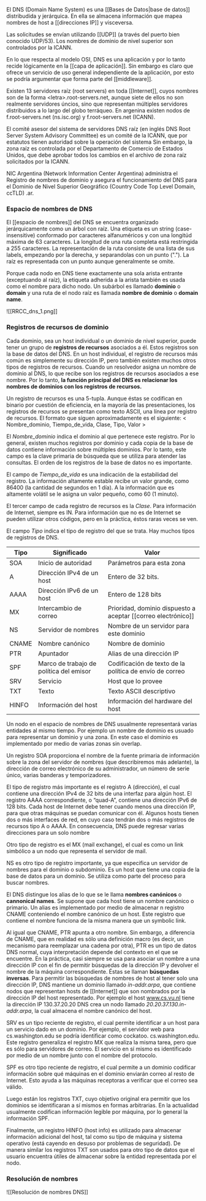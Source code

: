 El DNS (Domain Name System) es una [[Bases de Datos|base de datos]] distribudida y jerárquica. En ella se almacena información que mapea nombres de host a [[direcciones IP]] y visceversa.

Las solicitudes se envían utilizando [[UDP]] (a través del puerto bien conocido UDP/53). Los nombres de dominio de nivel superior son controlados por la ICANN.

En lo que respecta al modelo OSI, DNS es una aplicación y por lo tanto recide lógicamente en la [[capa de aplicación]]. Sin embargo es claro que ofrece un servicio de uso general independiente de la aplicación, por esto se podría argumentar que forma parte del [[middleware]].

Existen 13 servidores raíz (root servers) en toda [[Internet]], cuyos nombres son de la forma \<letra>.root-servers.net, aunque siete de ellos no son realmente servidores úncios, sino que representan múltiples servidores distribuidos a lo largo del globo terráqueo. En argenina existen nodos de f.root-servers.net (ns.isc.org) y f.root-servers.net (ICANN).

El comité asesor del sistema de servidores DNS raíz (en inglés DNS Root Server System Advisory Committee) es un comité de la ICANN, que por estatutos tienen autoridad sobre la operación del sistema Sin embargo, la zona raíz es controlada por el Departamento de Comercio de Estados Unidos, que debe aprobar todos los cambios en el archivo de zona raíz solicitados por la ICANN.

NIC Argentina (Network Information Center Argentina) administra el Registro de nombres de dominio y asegura el funcionamiento del DNS para el Dominio de Nivel Superior Geográfico (Country Code Top Level Domain, ccTLD) .ar.

### Espacio de nombres de DNS
El [[espacio de nombres]] del DNS se encuentra organizado jerárquicamente como un árbol con raíz. Una etiqueta es un string (case-insensitive) conformado por caracteres alfanuméricos y con una longitúd máxima de 63 caracteres. La longitud de una ruta completa está restringida a 255 caracteres. La representación de la ruta consiste de una lista de sus labels, empezando por la derecha, y separandolas con un punto ("."). La raíz es representada con un punto aunque generalmente se omite.

Porque cada nodo en DNS tiene exactamente una sola arista entrante (exceptuando al raíz), la etiqueta adherida a la arista también es usada como el nombre para dicho nodo. Un subárbol es llamado **dominio** o **domain** y una ruta de el nodo raíz es llamada **nombre de dominio** o **domain name**.

![[RRCC_dns_1.png]]

### Registros de recursos de dominio
Cada dominio, sea un host individual o un dominio de nivel superior, puede tener un grupo de **registros de recursos** asociados a él. Estos registros son la base de datos del DNS. En un host individual, el registro de recursos más común es simplemente su dirección IP, pero también existen muchos otros tipos de registros de recursos. Cuando un resolvedor asigna un nombre de dominio al DNS, lo que recibe son los registros de recursos asociados a ese nombre. Por lo tanto, **la función principal del DNS es relacionar los nombres de dominios con los registros de recursos.**

Un registro de recursos es una 5-tupla. Aunque éstas se codifican en binario por cuestión de eficiencia, en la mayoría de las presentaciones, los registros de recursos se presentan como texto ASCII, una línea por registro de recursos. El formato que siguen aproximadamente es el siguiente:
< Nombre_dominio, Tiempo_de_vida, Clase, Tipo, Valor >

El *Nombre_dominio* indica el dominio al que pertenece este registro. Por lo general, existen muchos registros por dominio y cada copia de la base de datos contiene información sobre múltiples dominios. Por lo tanto, este campo es la clave primaria de búsqueda que se utiliza para atender las consultas. El orden de los registros de la base de datos no es importante.

El campo de *Tiempo_de_vida* es una indicación de la estabilidad del registro. La información altamente estable recibe un valor grande, como 86400 (la cantidad de segundos en 1 día). A la información que es altamente volátil se le asigna un valor pequeño, como 60 (1 minuto).

El tercer campo de cada registro de recursos es la *Clase*. Para información de Internet, siempre es IN. Para información que no es de Internet se pueden utilizar otros códigos, pero en la práctica, éstos raras veces se ven.

El campo *Tipo* indica el tipo de registro del que se trata. Hay muchos tipos de registros de DNS.

| Tipo  | Significado                             | Valor                                                         |
| ----- | --------------------------------------- | ------------------------------------------------------------- |
| SOA   | Inicio de autoridad                     | Parámetros para esta zona                                     |
| A     | Dirección IPv4 de un host               | Entero de 32 bits.                                            |
| AAAA  | Dirección IPv6 de un host               | Entero de 128 bits                                            |
| MX    | Intercambio de correo                   | Prioridad, dominio dispuesto a aceptar [[correo electrónico]] |
| NS    | Servidor de nombres                     | Nombre de un servidor para este dominio                       |
| CNAME | Nombre canónico                         | Nombre de dominio                                             |
| PTR   | Apuntador                               | Alias de una dirección IP                                     | 
| SPF   | Marco de trabajo de política del emisor | Codificación de texto de la política de envío de correo       |
| SRV   | Servicio                                | Host que lo provee                                            |
| TXT   | Texto                                   | Texto ASCII descriptivo                                       |
| HINFO | Información del host                    | Información del hardware del host                             |

Un nodo en el espacio de nombres de DNS usualmente representará varias entidades al mismo tiempo. Por ejemplo un nombre de dominio es usuado para representar un dominio y una zona. En este caso el dominio es implementado por medio de varias zonas sin overlap.

Un registro SOA proporciona el nombre de la fuente primaria de información sobre la zona del servidor de nombres (que describiremos más adelante), la dirección de correo electrónico de su administrador, un número de serie único, varias banderas y temporizadores.

El tipo de registro más importante es el registro A (dirección), el cual contiene una dirección IPv4 de 32 bits de una interfaz para algún host. El registro AAAA correspondiente, o “quad-A”, contiene una dirección IPv6 de 128 bits. Cada host de Internet debe tener cuando menos una dirección IP, para que otras máquinas se puedan comunicar con él. Algunos hosts tienen dos o más interfaces de red, en cuyo caso tendrán dos o más registros de recursos tipo A o AAAA. En consecuencia, DNS puede regresar varias direcciones para un solo nombre

Otro tipo de registro es el MX (mail exchange), el cual es como un link simbólico a un nodo que representa el servidor de mail.

NS es otro tipo de registro importante, ya que especifica un servidor de nombres para el dominio o subdominio. Es un host que tiene una copia de la base de datos para un dominio. Se utiliza como parte del proceso para buscar nombres.

El DNS distingue los alias de lo que se le llama **nombres canónicos** o **cannonical names**. Se supone que cada host tiene un nombre canónico o primario. Un alias es implementado por medio de almacenar n registro CNAME conteniendo el nombre canónico de un host. Este registro que contiene el nombre funciona de la misma manera que un symbolic link.

Al igual que CNAME, PTR apunta a otro nombre. Sin embargo, a diferencia de CNAME, que en realidad es sólo una definición macro (es decir, un mecanismo para reemplazar una cadena por otra), PTR es un tipo de datos DNS normal, cuya interpretación depende del contexto en el que se encuentre. En la práctica, casi siempre se usa para asociar un nombre a una dirección IP con el fin de permitir búsquedas de la dirección IP y devolver el nombre de la máquina correspondiente. Éstas se llaman **búsquedas inversas**. Para permitir las búsquedas de nombres de host al tener solo una dirección IP, DNS mantiene un dominio llamado *in-addr.arpa*, que contiene nodos que representan hosts de [[Internet]] que son nombrados por la dirección IP del host representado. Por ejemplo el host www.cs.vu.nl tiene la dirección IP 130.37.20.20 DNS crea un nodo llamado *20.20.37.130.in-addr.arpa*, la cual almacena el nombre canónico del host.

SRV es un tipo reciente de registro, el cual permite identificar a un host para un servicio dado en un dominio. Por ejemplo, el servidor web para cs.washington.edu se podría identificar como cockatoo. cs.washington.edu. Este registro generaliza el registro MX que realiza la misma tarea, pero que es sólo para servidores de correo. El servicio en sí mismo es identificado por medio de un nombre junto con el nombre del protocolo.

SPF es otro tipo reciente de registro, el cual permite a un dominio codificar información sobre qué máquinas en el dominio enviarán correo al resto de Internet. Esto ayuda a las máquinas receptoras a verificar que el correo sea válido.

Luego están los registros TXT, cuyo objetivo original era permitir que los dominios se identificaran a sí mismos en formas arbitrarias. En la actualidad usualmente codifican información legible por máquina, por lo general la información SPF.

Finalmente, un registro HINFO (host info) es utilizado para almacenar información adicional del host, tal como su típo de máquina y sistema operativo (está cayendo en desuso por problemas de seguridad). De manera similar los registros TXT son usados para otro tipo de datos que el usuario encuentra útiles de almacenar sobre la entidad representada por el nodo.

### Resolución de nombres
![[Resolución de nombres DNS]]